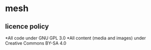# mesh

## licence policy
*All code under GNU GPL 3.0
*All content (media and images) under Creative Commons BY-SA 4.0
